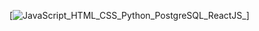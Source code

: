 [![JavaScript_HTML_CSS_Python_PostgreSQL_ReactJS_](https://pimp-my-readme.webapp.io/pimp-my-readme/technology?technology=JavaScript_HTML_CSS_Python_PostgreSQL_ReactJS_)]
